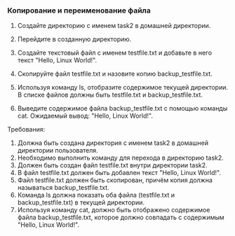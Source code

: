 
### Копирование и переименование файла

1. Создайте директорию с именем task2 в домашней директории.

2. Перейдите в созданную директорию.

3. Создайте текстовый файл с именем testfile.txt и добавьте в него текст "Hello, Linux World!".

4. Скопируйте файл testfile.txt и назовите копию backup_testfile.txt.

5. Используя команду ls, отобразите содержимое текущей директории. В списке файлов должны быть testfile.txt и backup_testfile.txt.

6. Выведите содержимое файла backup_testfile.txt с помощью команды cat. Ожидаемый вывод: "Hello, Linux World!".

Требования:
1. Должна быть создана директория с именем task2 в домашней директории пользователя.
2. Необходимо выполнить команду для перехода в директорию task2.
3. Должен быть создан файл testfile.txt внутри директории task2.
4. В файл testfile.txt должен быть добавлен текст "Hello, Linux World!".
5. Файл testfile.txt должен быть скопирован, причём копия должна называться backup_testfile.txt.
6. Команда ls должна показать оба файла (testfile.txt и backup_testfile.txt) в текущей директории.
7. Используя команду cat, должно быть отображено содержимое файла backup_testfile.txt, которое должно совпадать с содержимым "Hello, Linux World!".